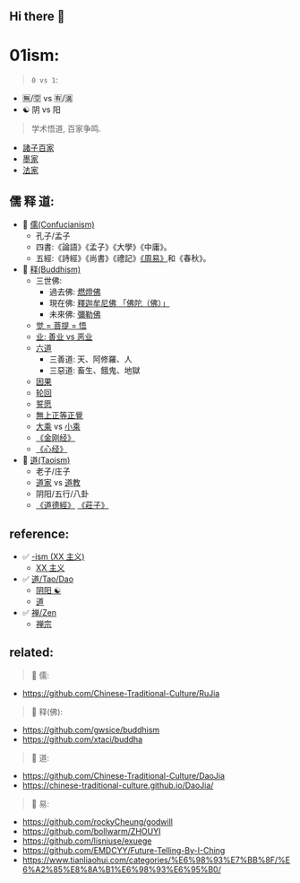 ## Hi there 👋



# 01ism:

> `0 vs 1`:

- 🈚️/🈳 vs 🈶/🈵
- ☯️ 阴 vs 阳

> 学术悟道, 百家争鸣.

- [諸子百家](https://zh.wikipedia.org/zh-tw/%E8%AF%B8%E5%AD%90%E7%99%BE%E5%AE%B6)
- [墨家](https://zh.wikipedia.org/zh-tw/%E5%A2%A8%E5%AE%B6)
- [法家](https://zh.wikipedia.org/zh-tw/%E6%B3%95%E5%AE%B6)

## 儒 释 道:


- 💖 [儒(Confucianism)](https://zh.wikipedia.org/zh-tw/%E5%84%92%E5%AE%B6) 
    - 孔子/孟子
    - 四書:《論語》《孟子》《大學》《中庸》。
    - 五經:《詩經》《尚書》《禮記》[《周易》](https://zh.wikipedia.org/zh-tw/%E6%98%93%E7%BB%8F)和《春秋》。
- 💖 [释(Buddhism)](https://zh.wikipedia.org/zh-tw/%E4%BD%9B%E6%95%99) 
    - 三世佛:
        - 過去佛: [燃燈佛](https://zh.wikipedia.org/zh-tw/%E7%87%83%E7%81%AF%E4%BD%9B)
        - 現在佛: [釋迦牟尼佛 「佛陀（佛）」](https://zh.wikipedia.org/zh-tw/%E9%87%8A%E8%BF%A6%E7%89%9F%E5%B0%BC%E4%BD%9B)
        - 未來佛: [彌勒佛](https://zh.wikipedia.org/zh-tw/%E5%BD%8C%E5%8B%92%E8%8F%A9%E8%96%A9)
    - [觉 = 菩提 = 悟](https://zh.wikipedia.org/wiki/%E8%A6%BA_(%E4%BD%9B%E6%95%99))
    - [业: 善业 vs 恶业](https://zh.wikipedia.org/wiki/%E6%A5%AD_(%E4%BD%9B%E6%95%99))
    - [六道](https://zh.wikipedia.org/zh-tw/%E5%85%AD%E9%81%93)
        - 三善道: 天、阿修羅、人
        - 三惡道: 畜生、餓鬼、地獄
    - [因果](https://zh.wikipedia.org/wiki/%E5%9B%A0%E6%9E%9C%E8%AE%BA_(%E4%BD%9B%E6%95%99))
    - [轮回](https://zh.wikipedia.org/zh-tw/%E8%BD%AE%E5%9B%9E)
    - [誓愿](https://zh.wikipedia.org/wiki/%E9%A1%98_(%E4%BD%9B%E6%95%99))
    - [無上正等正覺](https://zh.wikipedia.org/zh-tw/%E7%84%A1%E4%B8%8A%E6%AD%A3%E7%AD%89%E6%AD%A3%E8%A6%BA)
    - [大乘](https://zh.wikipedia.org/wiki/%E5%A4%A7%E4%B9%98%E4%BD%9B%E6%95%99) vs [小乘](https://zh.wikipedia.org/wiki/%E5%B0%8F%E4%B9%98%E4%BD%9B%E6%95%99)
    - [《金刚经》](https://zh.wikipedia.org/wiki/%E9%87%91%E5%89%9B%E7%B6%93)
    - [《心经》](https://zh.wikipedia.org/wiki/%E8%88%AC%E8%8B%A5%E6%B3%A2%E7%BE%85%E8%9C%9C%E5%A4%9A%E5%BF%83%E7%B6%93)
- 💖 [道(Taoism)](https://zh.wikipedia.org/zh-tw/%E9%81%93%E6%95%99)
    - 老子/庄子
    - [道家](https://zh.wikipedia.org/zh-tw/%E9%81%93%E5%AE%B6) vs [道教](https://zh.wikipedia.org/zh-tw/%E9%81%93%E6%95%99)
    - 阴阳/五行/八卦
    - [《道德經》](https://zh.wikipedia.org/zh-tw/%E8%80%81%E5%AD%90_(%E6%9B%B8)) [《莊子》](https://zh.wikipedia.org/zh-tw/%E8%8E%8A%E5%AD%90_(%E6%9B%B8))




## reference:

- ✅ [-ism (XX 主义)](https://en.wikipedia.org/wiki/-ism)
    - [XX 主义](https://zh.wikipedia.org/wiki/%E4%B8%BB%E4%B9%89)
- ✅ [道/Tao/Dao](https://en.wikipedia.org/wiki/Tao)
    - [阴阳 ☯️](https://zh.wikipedia.org/wiki/%E9%98%B4%E9%98%B3) 
    - [道](https://zh.wikipedia.org/wiki/%E9%81%93)
- ✅ [禅/Zen](https://en.wikipedia.org/wiki/Zen)
   - [禅宗](https://zh.wikipedia.org/zh-tw/%E7%A6%85%E5%AE%97)



## related:

> 🌈 儒:

- https://github.com/Chinese-Traditional-Culture/RuJia

> 🌈 释(佛):

- https://github.com/gwsice/buddhism
- https://github.com/xtaci/buddha

> 🌈 道:


- https://github.com/Chinese-Traditional-Culture/DaoJia
- https://chinese-traditional-culture.github.io/DaoJia/

> 🌈 易:

- https://github.com/rockyCheung/godwill
- https://github.com/bollwarm/ZHOUYI
- https://github.com/lisniuse/exuege
- https://github.com/EMDCYY/Future-Telling-By-I-Ching
- https://www.tianliaohui.com/categories/%E6%98%93%E7%BB%8F/%E6%A2%85%E8%8A%B1%E6%98%93%E6%95%B0/




<!--

**Here are some ideas to get you started:**

🙋‍♀️ A short introduction - what is your organization all about?
🌈 Contribution guidelines - how can the community get involved?
👩‍💻 Useful resources - where can the community find your docs? Is there anything else the community should know?
🍿 Fun facts - what does your team eat for breakfast?
🧙 Remember, you can do mighty things with the power of [Markdown](https://docs.github.com/github/writing-on-github/getting-started-with-writing-and-formatting-on-github/basic-writing-and-formatting-syntax)
-->
